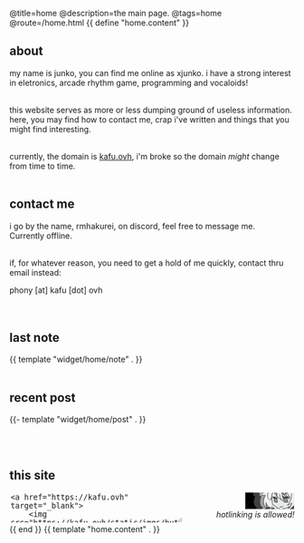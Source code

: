 @title=home
@description=the main page.
@tags=home
@route=/home.html
{{ define "home.content" }}
<br />

## about

my name is junko, you can find me online as xjunko. i have a strong interest in eletronics, arcade rhythm game, programming and vocaloids!
<br /><br />

this website serves as more or less dumping ground of useless information. here, you may find how to contact me, crap i've written and things that you might find interesting.
<br /><br />

currently, the domain is [kafu.ovh](https://kafu.ovh), i'm broke so the domain <i>might</i> change from time to time.
<br /><br />

## contact me

i go by the name, <a id="discord-name" class="blink-smooth">rmhakurei</a>, on discord, feel free to message me.
<br />
Currently <a id='discord-status-about' class="blink-smooth">offline</a>.
<br /><br />

if, for whatever reason, you need to get a hold of me quickly, contact thru email instead:
<div class="center widget-email blink">
    <a>
        phony [at] kafu [dot] ovh
    </a>
</div>
<br /><br />

## last note

{{ template "widget/home/note" . }}
<br /><br />

## recent post


{{- template "widget/home/post" . }}


<br /><br />

## this site

<div style="display: flex; float: right;flex-direction: column;">
    <a href="/">
        <img style="float: right;" src="/static/imgs/buttons/junko.png">
    </a>
    <i>
    hotlinking is allowed!
    </i>
</div>

<div>
    <textarea style="width: 60%; height: 50px;border: 1px solid var(--outline-color);background-color: var(--dark-color);color: var(--text-light);" readonly>
<a href="https://kafu.ovh" target="_blank">
    <img src="https://kafu.ovh/static/imgs/buttons/junko.png"/>
</a></textarea>
</div>
{{ end }}
{{ template "home.content" . }}
